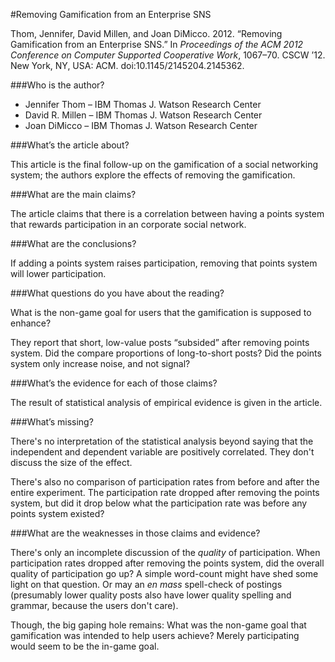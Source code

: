 #Removing Gamification from an Enterprise SNS

Thom, Jennifer, David Millen, and Joan DiMicco. 2012. &ldquo;Removing Gamification from an Enterprise SNS.&rdquo; In *Proceedings of the ACM 2012 Conference on Computer Supported Cooperative Work*, 1067–70. CSCW ’12. New York, NY, USA: ACM. doi:10.1145/2145204.2145362.

###Who is the author?

* Jennifer Thom &ndash; IBM Thomas J. Watson Research Center
* David R. Millen &ndash; IBM Thomas J. Watson Research Center
* Joan DiMicco &ndash; IBM Thomas J. Watson Research Center

###What’s the article about?

This article is the final follow-up on the gamification of a social networking system; the authors explore the effects of removing the gamification.

###What are the main claims?

The article claims that there is a correlation between having a points system that rewards participation in an corporate social network.

###What are the conclusions?

If adding a points system raises participation, removing that points system will lower participation.

###What questions do you have about the reading?

What is the non-game goal for users that the gamification is supposed to enhance?

They report that short, low-value posts &ldquo;subsided&rdquo; after removing points system.  Did the compare proportions of long-to-short posts?  Did the points system only increase noise, and not signal?

###What’s the evidence for each of those claims?

The result of statistical analysis of empirical evidence is given in the article.

###What’s missing?

There's no interpretation of the statistical analysis beyond saying that the independent and dependent variable are positively correlated.  They don't discuss the size of the effect.

There's also no comparison of participation rates from before and after the entire experiment.  The participation rate dropped after removing the points system, but did it drop below what the participation rate was before any points system existed?

###What are the weaknesses in those claims and evidence?

There's only an incomplete discussion of the *quality* of participation.  When participation rates dropped after removing the points system, did the overall quality of participation go up?  A simple word-count might have shed some light on that question.  Or may an *en mass* spell-check of postings (presumably lower quality posts also have lower quality spelling and grammar, because the users don't care).

Though, the big gaping hole remains: What was the non-game goal that gamification was intended to help users achieve?  Merely participating would seem to be the in-game goal.
